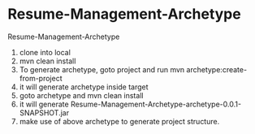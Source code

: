 Resume-Management-Archetype
===========================

Resume-Management-Archetype

1. clone into local
2. mvn clean install
3. To generate archetype, goto project and run 
            mvn archetype:create-from-project
4. it will generate archetype inside target
5. goto archetype and 
            mvn clean install
6. it will generate Resume-Management-Archetype-archetype-0.0.1-SNAPSHOT.jar
7. make use of above archetype to generate project structure.
